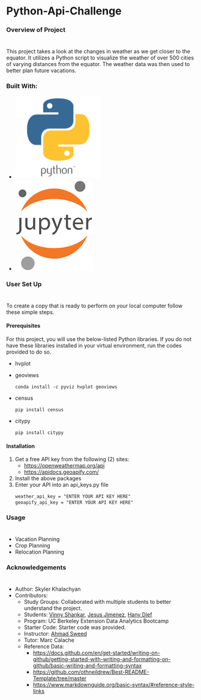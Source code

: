 # Python-Api-Challenge

### Overview of Project
#
This project takes a look at the changes in weather as we get closer to the equator. It utilizes a Python script to visualize the weather of over 500 cities of varying distances from the equator. The weather data was then used to better plan future vacations.   

### Built With:
* [![Python Logo](Images/python_logo.png "python logo")](https://www.python.org/)
* [![Jupyter Logo](Images/Jupyter_logo.png "Jupyter logo")](https://jupyter.org/)

### User Set Up
#
To create a copy that is ready to perform on your local computer follow these simple steps.

#### Prerequisites
For this project, you will use the below-listed Python libraries. If you do not have these libraries installed in your virtual environment, run the codes provided to do so. 
* hvplot
* geoviews

  ```
  conda install -c pyviz hvplot geoviews
  ```

* census
  ```
  pip install census
  ```

* citypy

  ```
  pip install citypy
  ```

  
#### Installation
1. Get a free API key from the following (2) sites:
    -   https://openweathermap.org/api
    -   https://apidocs.geoapify.com/
2. Install the above packages
3. Enter your API into an api_keys.py file
   ```
   weather_api_key = "ENTER YOUR API KEY HERE"
   geoapify_api_key = "ENTER YOUR API KEY HERE"

### Usage
# 
* Vacation Planning      
* Crop Planning
* Relocation Planning

### Acknowledgements
#
* Author: Skyler Khalachyan
* Contributors:
     - Study Groups: Collaborated with multiple students to better understand the project.
     - Students: [Vinny Shankar](https://github.com/vinnyshankar), [Jesus Jimenez](https://github.com/JesusJimenez3318), [Hany Dief](https://github.com/hanydief)
     - Program: UC Berkeley Extension Data Analytics Bootcamp 
     - Starter Code: Starter code was provided. 
     - Instructor: [Ahmad Sweed](https://github.com/ahmadswd) 
     - Tutor: Marc Calache 
     - Reference Data:
       - 	https://docs.github.com/en/get-started/writing-on-github/getting-started-with-writing-and-formatting-on-github/basic-writing-and-formatting-syntax
       - 	https://github.com/othneildrew/Best-README-Template/tree/master
       - 	https://www.markdownguide.org/basic-syntax/#reference-style-links
         










